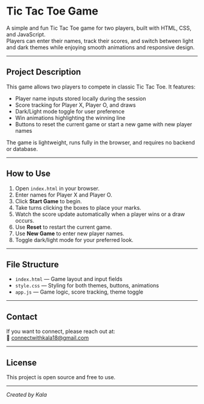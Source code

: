 # Tic Tac Toe Game

A simple and fun Tic Tac Toe game for two players, built with HTML, CSS, and JavaScript.  
Players can enter their names, track their scores, and switch between light and dark themes while enjoying smooth animations and responsive design.

---

## Project Description

This game allows two players to compete in classic Tic Tac Toe. It features:

- Player name inputs stored locally during the session
- Score tracking for Player X, Player O, and draws
- Dark/Light mode toggle for user preference
- Win animations highlighting the winning line
- Buttons to reset the current game or start a new game with new player names

The game is lightweight, runs fully in the browser, and requires no backend or database.

---

## How to Use

1. Open `index.html` in your browser.
2. Enter names for Player X and Player O.
3. Click **Start Game** to begin.
4. Take turns clicking the boxes to place your marks.
5. Watch the score update automatically when a player wins or a draw occurs.
6. Use **Reset** to restart the current game.
7. Use **New Game** to enter new player names.
8. Toggle dark/light mode for your preferred look.

---

## File Structure

- `index.html` — Game layout and input fields  
- `style.css` — Styling for both themes, buttons, animations  
- `app.js` — Game logic, score tracking, theme toggle  

---

## Contact

If you want to connect, please reach out at:  
📧 connectwithkala18@gmail.com

---

## License

This project is open source and free to use.

---

*Created by Kala*
